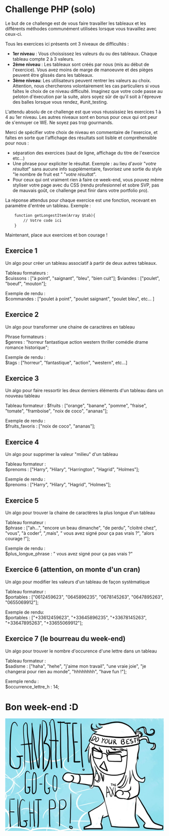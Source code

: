 # Challenge PHP  (solo)

Le but de ce challenge est de vous faire travailler les tableaux et les différents méthodes communément utilisées lorsque vous travaillez avec ceux-ci.

Tous les exercices ici présents ont 3 niveaux de difficultés :

- **1er niveau** : Vous choississez les valeurs du ou des tableaux. Chaque tableau compte 2 à 3 valeurs.
- **2ème niveau** : Les tableaux sont créés par nous (mis au début de l'exercice). Vous avez moins de marge de manoeuvre et des pièges peuvent être glissés dans les tableaux.
- **3ème niveau**: Les utilisateurs peuvent rentrer les valeurs au choix. Attention, nous chercherons volontairement les cas particuliers si vous faîtes le choix de ce niveau difficulté. Imaginez que votre code passe au peloton d'éxecution par la suite, alors soyez sûr de qu'il soit à l'épreuve des balles lorsque vous rendez, #unit_testing.

L'attendu absolu de ce challenge est que vous réussissiez les exercices 1 à 4 au 1er niveau. Les autres niveaux sont en bonus pour ceux qui ont peur de s'ennuyer ce WE. Ne soyez pas trop gourmands. 

Merci de spécifier votre choix de niveau en commentaire de l'exercice, et faîtes en sorte que l'affichage des résultats soit lisible et compréhensible pour nous :

- séparation des exercices (saut de ligne, affichage du titre de l'exercice etc...)
- Une phrase pour expliciter le résultat. Exemple : au lieu d'avoir "*votre résultat*" sans aucune info supplémentaire, favorisez une sortie du style "le nombre de fruit est " "*votre résultat*".
- Pour ceux qui ont vraiment rien à faire ce week-end, vous pouvez même styliser votre page avec du CSS (rendu profesionnel et sobre SVP, pas de mauvais goût, ce challenge peut finir dans votre portfolio pro).

La réponse attendus pour chaque exercice est une fonction, recevant en paramètre d'entrée un tableau.
Exemple : 
```
    function getLongestItem(Array $tab){
        // Votre code ici
    }
```
Maintenant, place aux exercices et bon courage !

## Exercice 1

Un algo pour créer un tableau associatif à partir de deux autres tableaux.

Tableau formateurs :  
$cuissons : ["à point", "saignant", "bleu", "bien cuit"];
$viandes : ["poulet", "boeuf", "mouton"];

Exemple de rendu :    
$commandes : ["poulet à point", "poulet saignant", "poulet bleu", etc... ]

## Exercice 2

Un algo pour transformer une chaine de caractères en tableau 

Phrase formateurs :  
$genres : "horreur fantastique action western thriller comédie drame romance historique";

Exemple de rendu :    
$tags : ["horreur", "fantastique", "action", "western", etc...] 

## Exercice 3

Un algo pour faire ressortir les deux derniers éléments d'un tableau dans un nouveau tableau

Tableau formateur : 
$fruits : ["orange", "banane", "pomme", "fraise", "tomate", "framboise", "noix de coco", "ananas"];

Exemple de rendu :  
$fruits_favoris : ["noix de coco", "ananas"];

## Exercice 4

Un algo pour supprimer la valeur "milieu" d'un tableau

Tableau formateur :  
$prenoms : ["Harry", "Hilary", "Harrington", "Hagrid", "Holmes"];

Exemple de rendu :  
$prenoms : ["Harry", "Hilary", "Hagrid", "Holmes"];

## Exercice 5 

Un algo pour trouver la chaine de caractères la plus longue d'un tableau

Tableau formateur :  
$phrase : ["ah...", "encore un beau dimanche", "de perdu", "cloitré chez", "vous", "à coder", ",mais", " vous avez signé pour ça pas vrais ?", "alors courage !"];

Exemple de rendu :  
$plus_longue_phrase : " vous avez signé pour ça pas vrais ?"

## Exercice 6 (attention, on monte d'un cran)

Un algo pour modifier les valeurs d'un tableau de façon systèmatique

Tableau formateur :  
$portables : ["0612459623", "0645896235", "0678145263", "0647895263", "0655069912"];

Exemple de rendu:  
$portables : ["+33612459623", "+33645896235", "+33678145263", "+33647895263", "+33655069912"];

## Exercice 7 (le bourreau du week-end)

Un algo pour trouver le nombre d'occurence d'une lettre dans un tableau 

Tableau formateur :  
$sadisme : ["haha", "hehe", "j'aime mon travail", "une vraie joie", "je changerai pour rien au monde", "hhhhhhhh", "have fun !"];

Exemple rendu :   
$occurrence_lettre_h : 14;

# Bon week-end :D 

![gambatte](images/gambatte.jpg-large)
